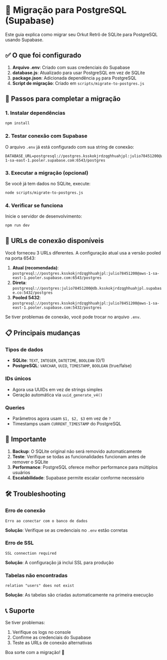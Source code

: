 # 🔄 Migração para PostgreSQL (Supabase)

Este guia explica como migrar seu Orkut Retrô de SQLite para PostgreSQL usando Supabase.

## ✅ O que foi configurado

1. **Arquivo .env**: Criado com suas credenciais do Supabase
2. **database.js**: Atualizado para usar PostgreSQL em vez de SQLite
3. **package.json**: Adicionada dependência `pg` para PostgreSQL
4. **Script de migração**: Criado em `scripts/migrate-to-postgres.js`

## 🚀 Passos para completar a migração

### 1. Instalar dependências
```bash
npm install
```

### 2. Testar conexão com Supabase
O arquivo `.env` já está configurado com sua string de conexão:
```
DATABASE_URL=postgresql://postgres.ksskokjrdzqghhuahjpl:julio78451200@aws-1-sa-east-1.pooler.supabase.com:6543/postgres
```

### 3. Executar a migração (opcional)
Se você já tem dados no SQLite, execute:
```bash
node scripts/migrate-to-postgres.js
```

### 4. Verificar se funciona
Inicie o servidor de desenvolvimento:
```bash
npm run dev
```

## 🔧 URLs de conexão disponíveis

Você forneceu 3 URLs diferentes. A configuração atual usa a versão pooled na porta 6543:

1. **Atual (recomendada)**: `postgresql://postgres.ksskokjrdzqghhuahjpl:julio78451200@aws-1-sa-east-1.pooler.supabase.com:6543/postgres`
2. **Direta**: `postgresql://postgres:julio78451200@db.ksskokjrdzqghhuahjpl.supabase.co:5432/postgres`
3. **Pooled 5432**: `postgresql://postgres.ksskokjrdzqghhuahjpl:julio78451200@aws-1-sa-east-1.pooler.supabase.com:5432/postgres`

Se tiver problemas de conexão, você pode trocar no arquivo `.env`.

## 📋 Principais mudanças

### Tipos de dados
- **SQLite**: `TEXT`, `INTEGER`, `DATETIME`, `BOOLEAN` (0/1)
- **PostgreSQL**: `VARCHAR`, `UUID`, `TIMESTAMP`, `BOOLEAN` (true/false)

### IDs únicos
- Agora usa UUIDs em vez de strings simples
- Geração automática via `uuid_generate_v4()`

### Queries
- Parâmetros agora usam `$1, $2, $3` em vez de `?`
- Timestamps usam `CURRENT_TIMESTAMP` do PostgreSQL

## 🚨 Importante

1. **Backup**: O SQLite original não será removido automaticamente
2. **Teste**: Verifique se todas as funcionalidades funcionam antes de remover o SQLite
3. **Performance**: PostgreSQL oferece melhor performance para múltiplos usuários
4. **Escalabilidade**: Supabase permite escalar conforme necessário

## 🛠️ Troubleshooting

### Erro de conexão
```
Erro ao conectar com o banco de dados
```
**Solução**: Verifique se as credenciais no `.env` estão corretas

### Erro de SSL
```
SSL connection required
```
**Solução**: A configuração já inclui SSL para produção

### Tabelas não encontradas
```
relation "users" does not exist
```
**Solução**: As tabelas são criadas automaticamente na primeira execução

## 📞 Suporte

Se tiver problemas:
1. Verifique os logs no console
2. Confirme as credenciais do Supabase
3. Teste as URLs de conexão alternativas

Boa sorte com a migração! 🎉
